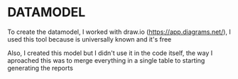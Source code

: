 # DATAMODEL

To create the datamodel, I worked with draw.io (https://app.diagrams.net/), I used this tool because is universally known and it's free

Also, I created this model but I didn't use it in the code itself, the way I aproached this was to merge everything in a single table to starting generating the reports